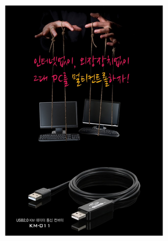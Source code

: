 ![enter image description here](https://raw.githubusercontent.com/pyramidmine/blog/master/KM-011.jpg)
<!--stackedit_data:
eyJwcm9wZXJ0aWVzIjoidGl0bGU6ICdVU0IgRGF0YSBMaW5rIE
NhYmxlOiBLTS0wMTEnXG50YWdzOiBVU0IgQ2FibGVcbmNhdGVn
b3JpZXM6IEhhcmR3YXJlXG4iLCJoaXN0b3J5IjpbMTE0NzA1Nz
g4MSw4MzQ5NTU2MDIsLTEyNDgzMzExODgsODg3NTQ3OTQzLC0x
MjI0NzE5NDAwLDEyODIwNzA3NF19
-->